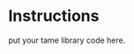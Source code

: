 <!--
SPDX-License-Idnetifier: CC0-1.0
SPDX-FileCopyrightText: 2024 Helmholtz-Zentrum hereon GmbH
SPDX-FileContributor: Carsten Lemmen
-->

# Instructions

put your tame library code here.

